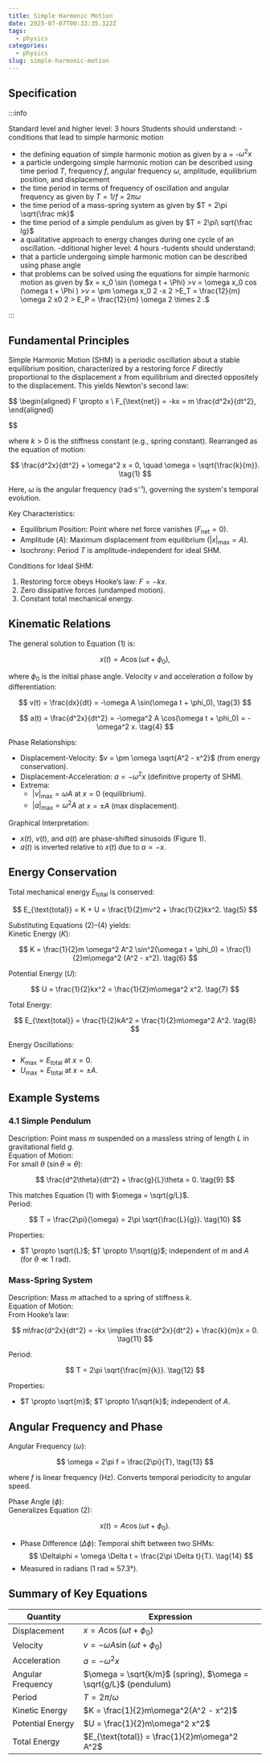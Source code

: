 ```yaml
---
title: Simple Harmonic Motion
date: 2025-07-07T00:33:35.322Z
tags:
  - physics
categories:
  - physics
slug: simple-harmonic-motion
---
```


## Specification

:::info

Standard level and higher level: 3 hours
Students should understand:
-conditions that lead to simple harmonic motion

- the defining equation of simple harmonic motion as given by a = -$\omega^2 x$
- a particle undergoing simple harmonic motion can be described using time period $T$, frequency $f$, angular frequency $\omega$, amplitude, equilibrium position, and displacement
- the time period in terms of frequency of oscillation and angular frequency as given by $T = 1/f$ = $2\pi \omega$
- the time period of a mass-spring system as given by $T = 2\pi \sqrt{\frac mk}$
- the time period of a simple pendulum as given by $T = 2\pi\ sqrt{\frac lg}$
- a qualitative approach to energy changes during one cycle of an oscillation.
  -dditional higher level: 4 hours
  -tudents should understand:
- that a particle undergoing simple harmonic motion can be described using phase angle
- that problems can be solved using the equations for simple harmonic motion as given by
  $x = x_0 \sin (\omega t + \Phi) >v = \omega x_0 cos (\omega t + \Phi ) >v = \pm \omega x_0 2 -x 2 >E_T = \frac{12}{m} \omega 2 x0 2 > E_P = \frac{12}{m} \omega 2 \times 2 .$

:::

## Fundamental Principles

Simple Harmonic Motion (SHM) is a periodic oscillation about a stable equilibrium position, characterized by a restoring force $F$ directly proportional to the displacement $x$ from equilibrium and directed oppositely to the displacement. This yields Newton's second law:

$$
\begin{aligned}
  F \propto x \\
  F_{\text{net}} = -kx = m \frac{d^2x}{dt^2},
\end{aligned}

$$

where $k > 0$ is the stiffness constant (e.g., spring constant). Rearranged as the equation of motion:

$$
\frac{d^2x}{dt^2} + \omega^2 x = 0, \quad \omega = \sqrt{\frac{k}{m}}. \tag{1}
$$

Here, $\omega$ is the angular frequency (rad·s⁻¹), governing the system's temporal evolution.

Key Characteristics:

- Equilibrium Position: Point where net force vanishes ($F_{\text{net}} = 0$).
- Amplitude ($A$): Maximum displacement from equilibrium ($|x|_{\text{max}} = A$).
- Isochrony: Period $T$ is amplitude-independent for ideal SHM.

Conditions for Ideal SHM:

1. Restoring force obeys Hooke’s law: $F = -kx$.
2. Zero dissipative forces (undamped motion).
3. Constant total mechanical energy.

## Kinematic Relations

The general solution to Equation (1) is:

$$
x(t) = A \cos(\omega t + \phi_0), \tag{2}
$$

where $\phi_0$ is the initial phase angle. Velocity $v$ and acceleration $a$ follow by differentiation:

$$
v(t) = \frac{dx}{dt} = -\omega A \sin(\omega t + \phi_0), \tag{3}
$$

$$
a(t) = \frac{d^2x}{dt^2} = -\omega^2 A \cos(\omega t + \phi_0) = -\omega^2 x. \tag{4}
$$

Phase Relationships:

- Displacement-Velocity: $v = \pm \omega \sqrt{A^2 - x^2}$ (from energy conservation).
- Displacement-Acceleration: $a = -\omega^2 x$ (definitive property of SHM).
- Extrema:
  - $|v|_{\text{max}} = \omega A$ at $x = 0$ (equilibrium).
  - $|a|_{\text{max}} = \omega^2 A$ at $x = \pm A$ (max displacement).

Graphical Interpretation:

- $x(t)$, $v(t)$, and $a(t)$ are phase-shifted sinusoids (Figure 1).
- $a(t)$ is inverted relative to $x(t)$ due to $a \propto -x$.

## Energy Conservation

Total mechanical energy $E_{\text{total}}$ is conserved:

$$
E_{\text{total}} = K + U = \frac{1}{2}mv^2 + \frac{1}{2}kx^2. \tag{5}
$$

Substituting Equations (2)–(4) yields:  
Kinetic Energy ($K$):

$$
K = \frac{1}{2}m \omega^2 A^2 \sin^2(\omega t + \phi_0) = \frac{1}{2}m\omega^2 (A^2 - x^2). \tag{6}
$$

Potential Energy ($U$):

$$
U = \frac{1}{2}kx^2 = \frac{1}{2}m\omega^2 x^2. \tag{7}
$$

Total Energy:

$$
E_{\text{total}} = \frac{1}{2}kA^2 = \frac{1}{2}m\omega^2 A^2. \tag{8}
$$

Energy Oscillations:

- $K_{\text{max}} = E_{\text{total}}$ at $x = 0$.
- $U_{\text{max}} = E_{\text{total}}$ at $x = \pm A$.

## Example Systems

### 4.1 Simple Pendulum

Description: Point mass $m$ suspended on a massless string of length $L$ in gravitational field $g$.  
Equation of Motion:  
For small $\theta$ ($\sin\theta \approx \theta$):

$$
\frac{d^2\theta}{dt^2} + \frac{g}{L}\theta = 0. \tag{9}
$$

This matches Equation (1) with $\omega = \sqrt{g/L}$.  
Period:

$$
T = \frac{2\pi}{\omega} = 2\pi \sqrt{\frac{L}{g}}. \tag{10}
$$

Properties:

- $T \propto \sqrt{L}$; $T \propto 1/\sqrt{g}$; independent of $m$ and $A$ (for $\theta \ll 1$ rad).

### Mass-Spring System

Description: Mass $m$ attached to a spring of stiffness $k$.  
Equation of Motion:  
From Hooke’s law:

$$
m\frac{d^2x}{dt^2} = -kx \implies \frac{d^2x}{dt^2} + \frac{k}{m}x = 0. \tag{11}
$$

Period:

$$
T = 2\pi \sqrt{\frac{m}{k}}. \tag{12}
$$

Properties:

- $T \propto \sqrt{m}$; $T \propto 1/\sqrt{k}$; independent of $A$.

## Angular Frequency and Phase

Angular Frequency ($\omega$):

$$
\omega = 2\pi f = \frac{2\pi}{T}, \tag{13}
$$

where $f$ is linear frequency (Hz). Converts temporal periodicity to angular speed.

Phase Angle ($\phi$):  
Generalizes Equation (2):

$$
x(t) = A \cos(\omega t + \phi_0).
$$

- Phase Difference ($\Delta\phi$): Temporal shift between two SHMs:
  $$
  \Delta\phi = \omega \Delta t = \frac{2\pi \Delta t}{T}. \tag{14}
  $$
- Measured in radians (1 rad ≈ 57.3°).

## Summary of Key Equations

| Quantity          | Expression                                                       |
| ----------------- | ---------------------------------------------------------------- |
| Displacement      | $x = A \cos(\omega t + \phi_0)$                                  |
| Velocity          | $v = -\omega A \sin(\omega t + \phi_0)$                          |
| Acceleration      | $a = -\omega^2 x$                                                |
| Angular Frequency | $\omega = \sqrt{k/m}$ (spring), $\omega = \sqrt{g/L}$ (pendulum) |
| Period            | $T = 2\pi / \omega$                                              |
| Kinetic Energy    | $K = \frac{1}{2}m\omega^2(A^2 - x^2)$                            |
| Potential Energy  | $U = \frac{1}{2}m\omega^2 x^2$                                   |
| Total Energy      | $E_{\text{total}} = \frac{1}{2}m\omega^2 A^2$                    |
